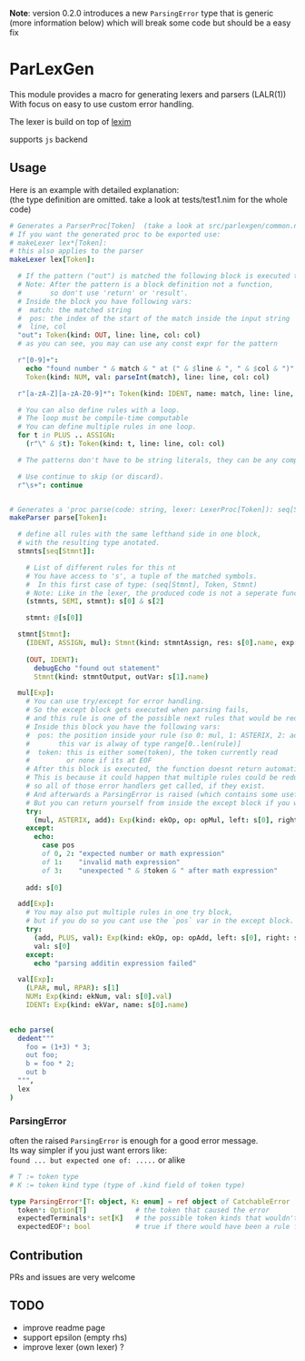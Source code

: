 **Note**: version 0.2.0 introduces a new `ParsingError` type that is generic (more information below) which will break some code but should be a easy fix

# ParLexGen

This module provides a macro for generating lexers and parsers (LALR(1))<br>
With focus on easy to use custom error handling.<br>

The lexer is build on top of [lexim](https://github.com/Araq/lexim)

supports `js` backend

## Usage

Here is an example with detailed explanation:<br>
(the type definition are omitted. take a look at tests/test1.nim for the whole code)
```nim
# Generates a ParserProc[Token]  (take a look at src/parlexgen/common.nim for details)
# If you want the generated proc to be exported use:
# makeLexer lex*[Token]:
# this also applies to the parser
makeLexer lex[Token]:

  # If the pattern ("out") is matched the following block is executed to build a token.
  # Note: After the pattern is a block definition not a function,
  #       so don't use 'return' or 'result'.
  # Inside the block you have following vars:
  #  match: the matched string
  #  pos: the index of the start of the match inside the input string
  #  line, col
  "out": Token(kind: OUT, line: line, col: col)
  # as you can see, you may can use any const expr for the pattern

  r"[0-9]+":
    echo "found number " & match & " at (" & $line & ", " & $col & ")"
    Token(kind: NUM, val: parseInt(match), line: line, col: col)

  r"[a-zA-Z][a-zA-Z0-9]*": Token(kind: IDENT, name: match, line: line, col: col)

  # You can also define rules with a loop.
  # The loop must be compile-time computable
  # You can define multiple rules in one loop.
  for t in PLUS .. ASSIGN:
    (r"\" & $t): Token(kind: t, line: line, col: col)

  # The patterns don't have to be string literals, they can be any compile-time expression

  # Use continue to skip (or discard).
  r"\s+": continue


# Generates a 'proc parse(code: string, lexer: LexerProc[Token]): seq[Stmnt]'
makeParser parse[Token]:

  # define all rules with the same lefthand side in one block,
  # with the resulting type anotated.
  stmnts[seq[Stmnt]]:

    # List of different rules for this nt
    # You have access to 's', a tuple of the matched symbols.
    #  In this first case of type: (seq[Stmnt], Token, Stmnt)
    # Note: Like in the lexer, the produced code is not a seperate function so returning would return from the whole parsing function
    (stmnts, SEMI, stmnt): s[0] & s[2]

    stmnt: @[s[0]]

  stmnt[Stmnt]:
    (IDENT, ASSIGN, mul): Stmnt(kind: stmntAssign, res: s[0].name, exp: s[2])
    
    (OUT, IDENT):
      debugEcho "found out statement"
      Stmnt(kind: stmntOutput, outVar: s[1].name)

  mul[Exp]:
    # You can use try/except for error handling.
    # So the except block gets executed when parsing fails,
    # and this rule is one of the possible next rules that would be reduced.
    # Inside this block you have the following vars:
    #  pos: the position inside your rule (so 0: mul, 1: ASTERIX, 2: add, 3: just behind)
    #       this var is alway of type range[0..len(rule)]
    #  token: this is either some(token), the token currently read
    #         or none if its at EOF
    # After this block is executed, the function doesnt return automatically.
    # This is because it could happen that multiple rules could be reduced next,
    # so all of those error handlers get called, if they exist.
    # And afterwards a ParsingError is raised (which contains some usefull information, details below).
    # But you can return yourself from inside the except block if you want
    try:
      (mul, ASTERIX, add): Exp(kind: ekOp, op: opMul, left: s[0], right: s[2])
    except:
      echo:
        case pos
        of 0, 2: "expected number or math expression"
        of 1:    "invalid math expression"
        of 3:    "unexpected " & $token & " after math expression"
    
    add: s[0]

  add[Exp]:
    # You may also put multiple rules in one try block,
    # but if you do so you cant use the `pos` var in the except block.
    try:
      (add, PLUS, val): Exp(kind: ekOp, op: opAdd, left: s[0], right: s[2])
      val: s[0]
    except:
      echo "parsing additin expression failed"

  val[Exp]:
    (LPAR, mul, RPAR): s[1]
    NUM: Exp(kind: ekNum, val: s[0].val)
    IDENT: Exp(kind: ekVar, name: s[0].name)
    

echo parse(
  dedent"""
    foo = (1+3) * 3;
    out foo;
    b = foo * 2;
    out b
  """,
  lex
)
```

### ParsingError
often the raised `ParsingError` is enough for a good error message.<br>
Its way simpler if you just want errors like:<br>
`found ... but expected one of: .....` or alike

```nim
# T := token type
# K := token kind type (type of .kind field of token type)

type ParsingError*[T: object, K: enum] = ref object of CatchableError
  token*: Option[T]            # the token that caused the error
  expectedTerminals*: set[K]   # the possible token kinds that wouldn't have caused an error
  expectedEOF*: bool           # true if there would have been a rule for $
```

## Contribution
PRs and issues are very welcome

## TODO
- improve readme page
- support epsilon (empty rhs)
- improve lexer (own lexer) ?
